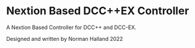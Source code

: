 # Nextion Based DCC++EX Controller

A Nextion Based Controller for DCC++ and DCC-EX.

Designed and written by Norman Halland  2022
  
